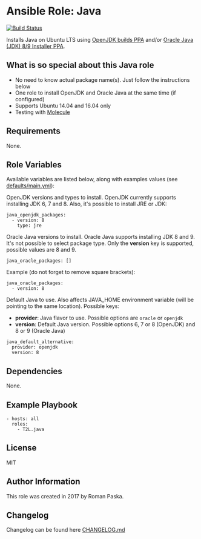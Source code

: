 # Ansible Role: Java

[![Build Status](https://travis-ci.org/T2L/ansible-role-java.svg?branch=1.0.0)](https://travis-ci.org/T2L/ansible-role-java)

Installs Java on Ubuntu LTS using [OpenJDK builds PPA](https://launchpad.net/~openjdk-r/+archive/ubuntu/ppa) and/or [Oracle Java (JDK) 8/9 Installer PPA](https://launchpad.net/~webupd8team/+archive/ubuntu/java).

## What is so special about this Java role

- No need to know actual package name(s). Just follow the instructions below
- One role to install OpenJDK and Oracle Java at the same time (if configured)
- Supports Ubuntu 14.04 and 16.04 only
- Testing with [Molecule](https://github.com/metacloud/molecule)

## Requirements

None.

## Role Variables

Available variables are listed below, along with examples values (see [defaults/main.yml](defaults/main.yml)):

OpenJDK versions and types to install. OpenJDK currently supports installing JDK 6, 7 and 8. Also, it's possible to install JRE or JDK:

    java_openjdk_packages:
      - version: 8
        type: jre

Oracle Java versions to install. Oracle Java supports installing JDK 8 and 9. It's not possible to select package type. Only the **version** key is supported, possible values are 8 and 9.

    java_oracle_packages: []


Example (do not forget to remove square brackets):

    java_oracle_packages:
      - version: 8

Default Java to use. Also affects JAVA_HOME environment variable (will be pointing to the same location). Possible keys:

- **provider**: Java flavor to use. Possible options are `oracle` or `openjdk`
- **version**: Default Java version. Possible options 6, 7 or 8 (OpenJDK) and 8 or 9 (Oracle Java)

```
java_default_alternative:
  provider: openjdk
  version: 8
```

## Dependencies

None.

## Example Playbook

    - hosts: all
      roles:
        - T2L.java

## License

MIT

## Author Information

This role was created in 2017 by Roman Paska.

## Changelog

Changelog can be found here [CHANGELOG.md](CHANGELOG.md)
